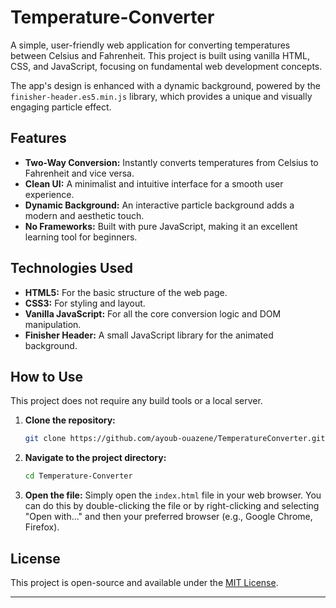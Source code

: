 # Temperature-Converter

A simple, user-friendly web application for converting temperatures between Celsius and Fahrenheit. This project is built using vanilla HTML, CSS, and JavaScript, focusing on fundamental web development concepts.

The app's design is enhanced with a dynamic background, powered by the `finisher-header.es5.min.js` library, which provides a unique and visually engaging particle effect.

## Features

-   **Two-Way Conversion:** Instantly converts temperatures from Celsius to Fahrenheit and vice versa.
-   **Clean UI:** A minimalist and intuitive interface for a smooth user experience.
-   **Dynamic Background:** An interactive particle background adds a modern and aesthetic touch.
-   **No Frameworks:** Built with pure JavaScript, making it an excellent learning tool for beginners.

## Technologies Used

-   **HTML5:** For the basic structure of the web page.
-   **CSS3:** For styling and layout.
-   **Vanilla JavaScript:** For all the core conversion logic and DOM manipulation.
-   **Finisher Header:** A small JavaScript library for the animated background.

## How to Use

This project does not require any build tools or a local server.

1.  **Clone the repository:**
    ```bash
    git clone https://github.com/ayoub-ouazene/TemperatureConverter.git
    ```

2.  **Navigate to the project directory:**
    ```bash
    cd Temperature-Converter
    ```

3.  **Open the file:**
    Simply open the `index.html` file in your web browser. You can do this by double-clicking the file or by right-clicking and selecting "Open with..." and then your preferred browser (e.g., Google Chrome, Firefox).

## License

This project is open-source and available under the [MIT License](LICENSE).

---
